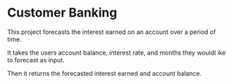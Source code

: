 # Customer Banking

This project forecasts the interest earned on an account over a period of time. 

It takes the users account balance, interest rate, and months they wouldl ike to forecast as input.

Then it returns the forecasted interest earned and account balance.